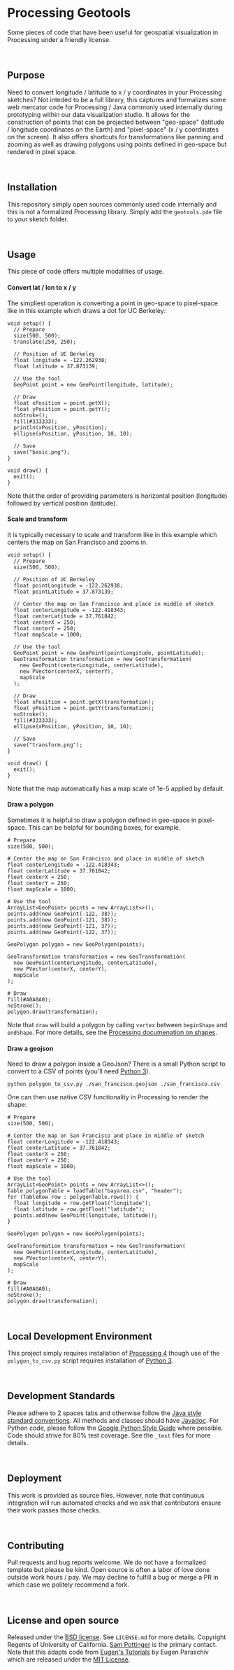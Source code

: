 Processing Geotools
===============================================================================
Some pieces of code that have been useful for geospatial visualization in Processing under a friendly license.

<br>

Purpose
-------------------------------------------------------------------------------
Need to convert longitude / latitude to x / y coordinates in your Processing sketches? Not inteded to be a full library, this captures and formalizes some web mercator code for Processing / Java commonly used internally during prototyping within our data visualization studio. It allows for the construction of points that can be projected between "geo-space" (latitude / longitude coordinates on the Earth) and "pixel-space" (x / y coordinates on the screen). It also offers shortcuts for transformations like panning and zooming as well as drawing polygons using points defined in geo-space but rendered in pixel space.

<br>

Installation
-------------------------------------------------------------------------------
This repository simply open sources commonly used code internally and this is not a formalized Processing library. Simply add the `geotools.pde` file to your sketch folder.

<br>

Usage
-------------------------------------------------------------------------------
This piece of code offers multiple modalities of usage.

#### Convert lat / lon to x / y
The simpliest operation is converting a point in geo-space to pixel-space like in this example which draws a dot for UC Berkeley:

```
void setup() {
  // Prepare
  size(500, 500);
  translate(250, 250);

  // Position of UC Berkeley
  float longitude = -122.262938; 
  float latitude = 37.873139;

  // Use the tool
  GeoPoint point = new GeoPoint(longitude, latitude);

  // Draw
  float xPosition = point.getX();
  float yPosition = point.getY();
  noStroke();
  fill(#333333);
  println(xPosition, yPosition);
  ellipse(xPosition, yPosition, 10, 10);

  // Save
  save("basic.png");
}

void draw() {
  exit();
}
```

Note that the order of providing parameters is horizontal position (longitude) followed by vertical position (latitude).


#### Scale and transform
It is typically necessary to scale and transform like in this example which centers the map on San Francisco and zooms in.

```
void setup() {
  // Prepare
  size(500, 500);

  // Position of UC Berkeley
  float pointLongitude = -122.262938; 
  float pointLatitude = 37.873139;

  // Center the map on San Francisco and place in middle of sketch
  float centerLongitude = -122.418343;
  float centerLatitude = 37.761842;
  float centerX = 250;
  float centerY = 250;
  float mapScale = 1000;

  // Use the tool
  GeoPoint point = new GeoPoint(pointLongitude, pointLatitude);
  GeoTransformation transformation = new GeoTransformation(
    new GeoPoint(centerLongitude, centerLatitude),
    new PVector(centerX, centerY),
    mapScale
  );

  // Draw
  float xPosition = point.getX(transformation);
  float yPosition = point.getY(transformation);
  noStroke();
  fill(#333333);
  ellipse(xPosition, yPosition, 10, 10);

  // Save
  save("transform.png");
}

void draw() {
  exit();
}
```

Note that the map automatically has a map scale of 1e-5 applied by default.

#### Draw a polygon
Sometimes it is helpful to draw a polygon defined in geo-space in pixel-space. This can be helpful for bounding boxes, for example.

```
# Prepare
size(500, 500);

# Center the map on San Francisco and place in middle of sketch
float centerLongitude = -122.418343;
float centerLatitude = 37.761842;
float centerX = 250;
float centerY = 250;
float mapScale = 1000;

# Use the tool
ArrayList<GeoPoint> points = new ArrayList<>();
points.add(new GeoPoint(-122, 38));
points.add(new GeoPoint(-121, 38));
points.add(new GeoPoint(-121, 37));
points.add(new GeoPoint(-122, 37));

GeoPolygon polygon = new GeoPolygon(points);

GeoTransformation transformation = new GeoTransformation(
  new GeoPoint(centerLongitude, centerLatitude),
  new PVector(centerX, centerY),
  mapScale
);

# Draw
fill(#A0A0A0);
noStroke();
polygon.draw(transformation);
```

Note that `draw` will build a polygon by calling `vertex` between `beginShape` and `endShape`. For more details, see the [Processing documenation on shapes]().

#### Draw a geojson
Need to draw a polygon inside a GeoJson? There is a small Python script to convert to a CSV of points (you'll need [Python 3]()).

```
python polygon_to_csv.py ./san_francisco.geojson ./san_francisco.csv
```

One can then use native CSV functionality in Processing to render the shape:

```
# Prepare
size(500, 500);

# Center the map on San Francisco and place in middle of sketch
float centerLongitude = -122.418343;
float centerLatitude = 37.761842;
float centerX = 250;
float centerY = 250;
float mapScale = 1000;

# Use the tool
ArrayList<GeoPoint> points = new ArrayList<>();
Table polygonTable = loadTable("bayarea.csv", "header");
for (TableRow row : polygonTable.rows()) {
  float longitude = row.getFloat("longitude");
  float latitude = row.getFloat("latitude");
  points.add(new GeoPoint(longitude, latitude));
}

GeoPolygon polygon = new GeoPolygon(points);

GeoTransformation transformation = new GeoTransformation(
  new GeoPoint(centerLongitude, centerLatitude),
  new PVector(centerX, centerY),
  mapScale
);

# Draw
fill(#A0A0A0);
noStroke();
polygon.draw(transformation);
```

<br>

Local Development Environment
-------------------------------------------------------------------------------
This project simply requires installation of [Processing 4]() though use of the `polygon_to_csv.py` script requires installation of [Python 3]().

<br>

Development Standards
-------------------------------------------------------------------------------
Please adhere to 2 spaces tabs and otherwise follow the [Java style standard conventions](). All methods and classes should have [Javadoc](). For Python code, please follow the [Google Python Style Guide]() where possible. Code should strive for 80% test coverage. See the `_test` files for more details.

<br>

Deployment
-------------------------------------------------------------------------------
This work is provided as source files. However, note that continuous integration will run automated checks and we ask that contributors ensure their work passes those checks.

<br>

Contributing
-------------------------------------------------------------------------------
Pull requests and bug reports welcome. We do not have a formalized template but please be kind. Open source is often a labor of love done outside work hours / pay. We may decline to fulfill a bug or merge a PR in which case we politely recommend a fork.

<br>

License and open source
-------------------------------------------------------------------------------
Released under the [BSD license](https://opensource.org/license/BSD-3-clause/). See `LICENSE.md` for more details. Copyright Regents of University of California. [Sam Pottinger](https://dse.berkeley.edu/people/sam-pottinger) is the primary contact. Note that this adapts code from [Eugen's Tutorials](https://github.com/eugenp/tutorials) by Eugen Paraschiv which are released under the [MIT License](https://github.com/eugenp/tutorials/blob/master/LICENSE).
